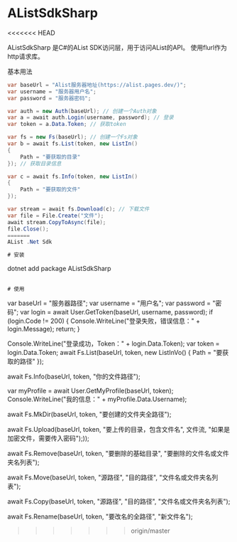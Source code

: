 # AListSdkSharp
<<<<<<< HEAD

AListSdkSharp 是C#的AList SDK访问层，用于访问AList的API。
使用flurl作为http请求库。

基本用法
```csharp
var baseUrl = "Alist服务器地址(https://alist.pages.dev/)";
var username = "服务器用户名";
var password = "服务器密码";

var auth = new Auth(baseUrl); // 创建一个Auth对象
var a = await auth.Login(username, password); // 登录
var token = a.Data.Token; // 获取token

var fs = new Fs(baseUrl); // 创建一个Fs对象
var b = await fs.List(token, new ListIn()
{
    Path = "要获取的目录"
}); // 获取目录信息

var c = await fs.Info(token, new ListIn()
{
    Path = "要获取的文件"
});

var stream = await fs.Download(c); // 下载文件
var file = File.Create("文件");
await stream.CopyToAsync(file);
file.Close();
=======
AList .Net Sdk

# 安装

```
dotnet add package AListSdkSharp
```

# 使用

```
var baseUrl = "服务器路径";
var username = "用户名";
var password = "密码";
var login = await User.GetToken(baseUrl, username, password);
if (login.Code != 200)
{
    Console.WriteLine("登录失败，错误信息：" + login.Message);
    return;
}

Console.WriteLine("登录成功，Token：" + login.Data.Token);
var token = login.Data.Token;
await Fs.List(baseUrl, token, new ListInVo()
{
    Path = "要获取的路径"
});

await Fs.Info(baseUrl, token, "你的文件路径");

var myProfile = await User.GetMyProfile(baseUrl, token);
Console.WriteLine("我的信息：" + myProfile.Data.Username);

await Fs.MkDir(baseUrl, token, "要创建的文件夹全路径");

await Fs.Upload(baseUrl, token, "要上传的目录，包含文件名", 文件流, "如果是加密文件，需要传入密码");));

await Fs.Remove(baseUrl, token, "要删除的基础目录", "要删除的文件名或文件夹名列表");

await Fs.Move(baseUrl, token, "源路径", "目的路径", "文件名或文件夹名列表");

await Fs.Copy(baseUrl, token, "源路径", "目的路径", "文件名或文件夹名列表");

await Fs.Rename(baseUrl, token, "要改名的全路径", "新文件名");
>>>>>>> origin/master
```
